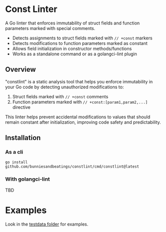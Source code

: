 # Const Linter

A Go linter that enforces immutability of struct fields and function parameters marked with special comments.

- Detects assignments to struct fields marked with `// +const` markers 
- Detects modifications to function parameters marked as constant 
- Allows field initialization in constructor methods/functions 
- Works as a standalone command or as a golangci-lint plugin 

## Overview

"constlint" is a static analysis tool that helps you enforce immutability in your Go code by detecting unauthorized 
modifications to:

1. Struct fields marked with `// +const` comments
2. Function parameters marked with `// +const:[param1,param2,...]` directive

This linter helps prevent accidental modifications to values that should remain constant after initialization, 
improving code safety and predictability.

## Installation

### As a cli

```shell
go install github.com/bunniesandbeatings/constlint/cmd/constlint@latest
```

### With golangci-lint

TBD

# Examples

Look in the [testdata folder](./analyzer/testdata/src) for examples.